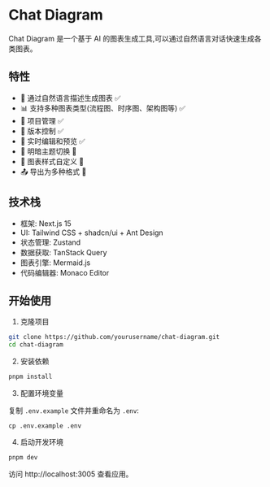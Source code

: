 

# Chat Diagram

Chat Diagram 是一个基于 AI 的图表生成工具,可以通过自然语言对话快速生成各类图表。

## 特性

- 💬 通过自然语言描述生成图表 ✅
- 📊 支持多种图表类型(流程图、时序图、架构图等) ✅
- 📁 项目管理 ✅
- 🔄 版本控制 ✅
- 📝 实时编辑和预览 ✅
- 📂 明暗主题切换 🚧
- 🎨 图表样式自定义 🚧
- 📤 导出为多种格式 🚧

## 技术栈

- 框架: Next.js 15
- UI: Tailwind CSS + shadcn/ui + Ant Design
- 状态管理: Zustand
- 数据获取: TanStack Query
- 图表引擎: Mermaid.js
- 代码编辑器: Monaco Editor

## 开始使用

1. 克隆项目
```bash
git clone https://github.com/yourusername/chat-diagram.git
cd chat-diagram
```
2. 安装依赖
```bash
pnpm install
```
3. 配置环境变量

复制 `.env.example` 文件并重命名为 `.env`:
```
cp .env.example .env
```
4. 启动开发环境
```bash
pnpm dev
```
访问 http://localhost:3005 查看应用。


